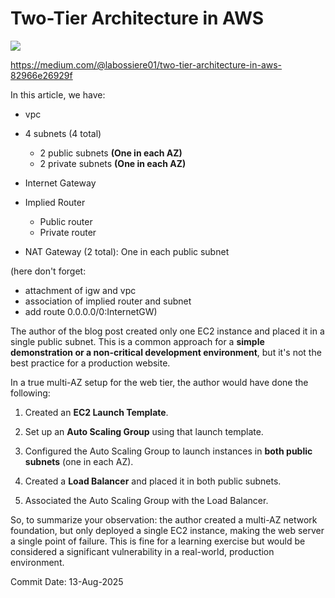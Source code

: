 # Two-Tier Architecture in AWS

![](https://miro.medium.com/v2/resize:fit:720/format:webp/1*HLo4DPIkM-fFjK9LfBFIww.png)


https://medium.com/@labossiere01/two-tier-architecture-in-aws-82966e26929f

In this article, we have:
- vpc
- 4 subnets (4 total)
  - 2 public subnets **(One in each AZ)**
  - 2 private subnets **(One in each AZ)**
 
- Internet Gateway
- Implied Router
  - Public router
  - Private router

- NAT Gateway (2 total): One in each public subnet

(here don't forget: 
- attachment of igw and vpc
- association of implied router and subnet
- add route 0.0.0.0/0:InternetGW)

The author of the blog post created only one EC2 instance and placed it in a single public subnet. This is a common approach for a **simple demonstration or a non-critical development environment**, but it's not the best practice for a production website.


In a true multi-AZ setup for the web tier, the author would have done the following:

1. Created an **EC2 Launch Template**.

2. Set up an **Auto Scaling Group** using that launch template.

3. Configured the Auto Scaling Group to launch instances in **both public subnets** (one in each AZ).

4. Created a **Load Balancer** and placed it in both public subnets.

5. Associated the Auto Scaling Group with the Load Balancer.

So, to summarize your observation: the author created a multi-AZ network foundation, but only deployed a single EC2 instance, making the web server a single point of failure. This is fine for a learning exercise but would be considered a significant vulnerability in a real-world, production environment.








Commit Date: 13-Aug-2025
